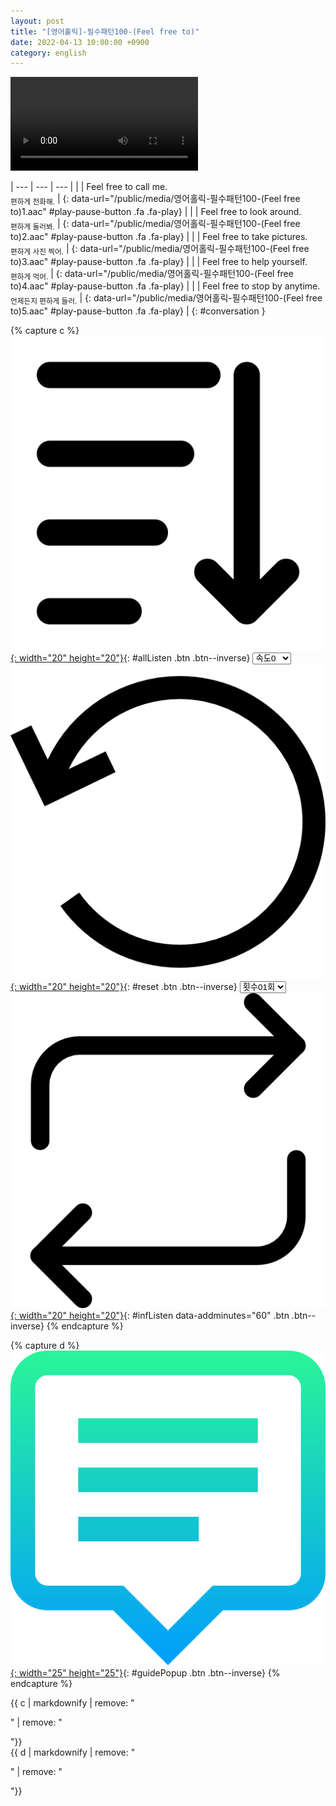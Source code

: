 ```yaml
---
layout: post
title: "[영어홀릭]-필수패턴100-(Feel free to)"
date: 2022-04-13 10:00:00 +0900
category: english
---
```


<div class="video-container">
    <video id="player" class="video-js vjs-default-skin vjs-big-play-centered" data-json="/public/json/영어홀릭-필수패턴100-(Feel free to).json"></video>
</div>

| --- | --- | --- |
| | Feel free to call me.<br /><sub>편하게 전화해.</sub> | [](#){: data-url="/public/media/영어홀릭-필수패턴100-(Feel free to)1.aac" #play-pause-button .fa .fa-play} |
| | Feel free to look around.<br /><sub>편하게 둘러봐.</sub> | [](#){: data-url="/public/media/영어홀릭-필수패턴100-(Feel free to)2.aac" #play-pause-button .fa .fa-play} |
| | Feel free to take pictures.<br /><sub>편하게 사진 찍어.</sub> | [](#){: data-url="/public/media/영어홀릭-필수패턴100-(Feel free to)3.aac" #play-pause-button .fa .fa-play} |
| | Feel free to help yourself.<br /><sub>편하게 먹어.</sub> | [](#){: data-url="/public/media/영어홀릭-필수패턴100-(Feel free to)4.aac" #play-pause-button .fa .fa-play} |
| | Feel free to stop by anytime.<br /><sub>언제든지 편하게 들러.</sub> | [](#){: data-url="/public/media/영어홀릭-필수패턴100-(Feel free to)5.aac" #play-pause-button .fa .fa-play} |
{: #conversation }

{% capture c %}
  [![](/public/icon/sorting-order-button.png){: width="20" height="20"}](#){: #allListen .btn .btn--inverse}
  <select id="playbackspeed">
    <option value="2.0">속도+2</option>
    <option value="1.5">속도+1</option>
    <option value="1.0" selected>속도0</option>
    <option value="0.75">속도-1</option>
    <option value="0.5">속도-2</option>
  </select>
  [![](/public/icon/reset-button.png){: width="20" height="20"}](#){: #reset .btn .btn--inverse}
  <select id="ringsToPlay">
    <option value="1">횟수01회</option>
    <option value="2">횟수02회</option>
    <option value="3">횟수03회</option>
    <option value="4">횟수04회</option>
    <option value="5">횟수05회</option>
    <option value="7">횟수07회</option>
    <option value="10">횟수10회</option>
  </select>
  [![](/public/icon/repeat-button.png){: width="20" height="20"}](#){: #infListen data-addminutes="60" .btn .btn--inverse}
{% endcapture %}

{% capture d %}
[![](/public/icon/open-popup-button.png){: width="25" height="25"}](#){: #guidePopup .btn .btn--inverse}
{% endcapture %}

<div class="bottom-bar">
  <div class="bottom-bar1"></div>
  <div class="bottom-bar2">{{ c | markdownify | remove: "<p>" | remove: "</p>"}}</div>
  <div class="bottom-bar3">{{ d | markdownify | remove: "<p>" | remove: "</p>"}}</div>
</div>